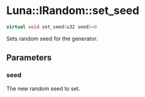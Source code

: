 # Luna::IRandom::set_seed

```c++
virtual void set_seed(u32 seed)=0
```

Sets random seed for the generator. 



## Parameters
### seed
The new random seed to set. 

